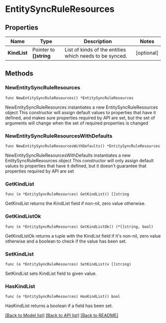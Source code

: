 # EntitySyncRuleResources

## Properties

Name | Type | Description | Notes
------------ | ------------- | ------------- | -------------
**KindList** | Pointer to **[]string** | List of kinds of the entities which needs to be synced. | [optional] 

## Methods

### NewEntitySyncRuleResources

`func NewEntitySyncRuleResources() *EntitySyncRuleResources`

NewEntitySyncRuleResources instantiates a new EntitySyncRuleResources object
This constructor will assign default values to properties that have it defined,
and makes sure properties required by API are set, but the set of arguments
will change when the set of required properties is changed

### NewEntitySyncRuleResourcesWithDefaults

`func NewEntitySyncRuleResourcesWithDefaults() *EntitySyncRuleResources`

NewEntitySyncRuleResourcesWithDefaults instantiates a new EntitySyncRuleResources object
This constructor will only assign default values to properties that have it defined,
but it doesn't guarantee that properties required by API are set

### GetKindList

`func (o *EntitySyncRuleResources) GetKindList() []string`

GetKindList returns the KindList field if non-nil, zero value otherwise.

### GetKindListOk

`func (o *EntitySyncRuleResources) GetKindListOk() (*[]string, bool)`

GetKindListOk returns a tuple with the KindList field if it's non-nil, zero value otherwise
and a boolean to check if the value has been set.

### SetKindList

`func (o *EntitySyncRuleResources) SetKindList(v []string)`

SetKindList sets KindList field to given value.

### HasKindList

`func (o *EntitySyncRuleResources) HasKindList() bool`

HasKindList returns a boolean if a field has been set.


[[Back to Model list]](../README.md#documentation-for-models) [[Back to API list]](../README.md#documentation-for-api-endpoints) [[Back to README]](../README.md)


